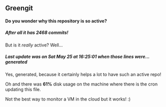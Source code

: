 ## Greengit

#### Do you wonder why this repository is so active?

##### After all it has 2468 commits!

But is it *really* active? Well...

##### Last update was on Sat May 25 at 16:25:01 when those lines were... generated

Yes, generated, because it certainly helps a lot to have such an active repo!

Oh and there was **61%** disk usage on the machine
where there is the cron updating this file.

Not the best way to monitor a VM in the cloud but it works! :)
